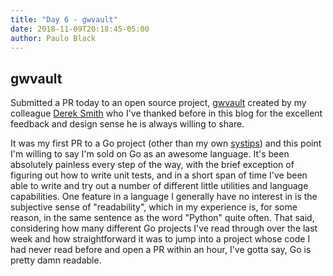 ```yaml
---
title: "Day 6 - gwvault"
date: 2018-11-09T20:18:45-05:00
author: Paulo Black
---
```

## gwvault
Submitted a PR today to an open source project, [gwvault](https://github.com/GoodwayGroup/gwvault) created by my colleague [Derek Smith](https://github.com/clok) who I've thanked before in this blog for the excellent feedback and design sense he is always willing to share.

It was my first PR to a Go project (other than my own [systips](https://github.com/paulojblack/systips)) and this point I'm willing to say I'm sold on Go as an awesome language. It's been absolutely painless every step of the way, with the brief exception of figuring out how to write unit tests, and in a short span of time I've been able to write and try out a number of different little utilities and language capabilities. One feature in a language I generally have no interest in is the subjective sense of "readability", which in my experience is, for some reason, in the same sentence as the word "Python" quite often. That said, considering how many different Go projects I've read through over the last week and how straightforward it was to jump into a project whose code I had never read before and open a PR within an hour, I've gotta say, Go is pretty damn readable.
